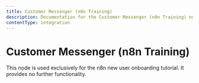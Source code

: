 ```yaml
---
title: Customer Messenger (n8n Training)
description: Documentation for the Customer Messenger (n8n Training) node in n8n, a workflow automation platform. Includes details of operations and configuration, and links to examples and credentials information.
contentType: integration
---
```


# Customer Messenger (n8n Training)

This node is used exclusively for the n8n new user onboarding tutorial. It provides no further functionality.

